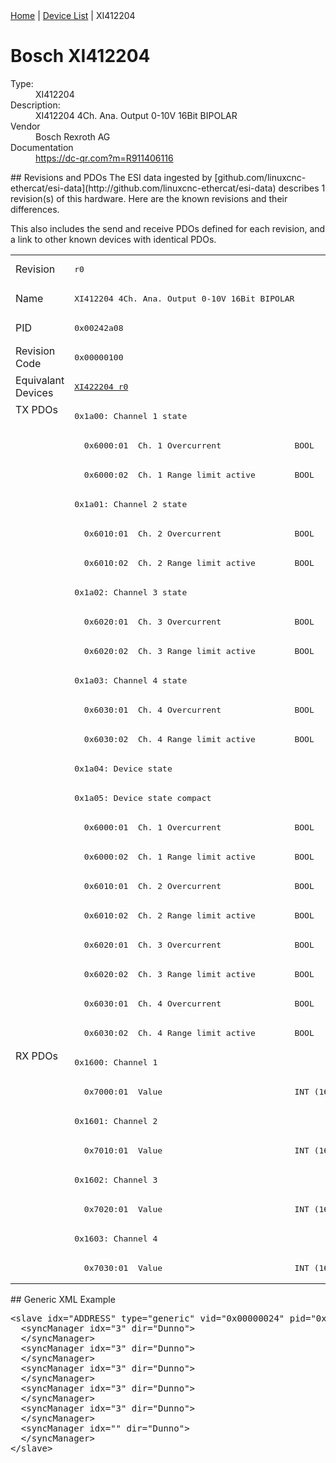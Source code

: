 <div class="nav"><a href="/esi-data">Home</a> | <a href="/esi-data/devices">Device List</a> | XI412204</div>

#  Bosch XI412204

<dl>
  <dt>Type:</dt><dd>XI412204</dd>
  <dt>Description:</dt><dd>XI412204 4Ch. Ana. Output 0-10V 16Bit BIPOLAR</dd>
  <dt>Vendor</dt><dd>Bosch Rexroth AG</dd>
  <dt>Documentation</dt><dd><a href="https://dc-qr.com?m=R911406116">https://dc-qr.com?m=R911406116</a></dd>
</dl>
## Revisions and PDOs
The ESI data ingested by [github.com/linuxcnc-ethercat/esi-data](http://github.com/linuxcnc-ethercat/esi-data) describes 1 revision(s) of this hardware.  Here are the known revisions and their differences.

This also includes the send and receive PDOs defined for each revision, and a link to other known devices with identical PDOs.

<table>
<tr >
<td class="first">Revision</td>
<td ><pre>r0</pre></td>
</tr>
<tr >
<td class="first">Name</td>
<td ><pre>XI412204 4Ch. Ana. Output 0-10V 16Bit BIPOLAR</pre></td>
</tr>
<tr >
<td class="first">PID</td>
<td ><pre>0x00242a08</pre></td>
</tr>
<tr >
<td class="first">Revision Code</td>
<td ><pre>0x00000100</pre></td>
</tr>
<tr >
<td class="first">Equivalant Devices</td>
<td ><pre><a href="XI422204">XI422204 r0</a></pre></td>
</tr>
<tr class="txpdo pdosection">
<td class="first" rowspan=22 valign=top>TX PDOs</td>
<td><pre>0x1a00: Channel 1 state</pre></td>
<td></td>
</tr>
<tr class="txpdo">
<td ><pre>  0x6000:01  Ch. 1 Overcurrent               BOOL</pre></td>
</tr>
<tr class="txpdo">
<td ><pre>  0x6000:02  Ch. 1 Range limit active        BOOL</pre></td>
</tr>
<tr class="txpdo pdosection">
<td ><pre>0x1a01: Channel 2 state</pre></td>
</tr>
<tr class="txpdo">
<td ><pre>  0x6010:01  Ch. 2 Overcurrent               BOOL</pre></td>
</tr>
<tr class="txpdo">
<td ><pre>  0x6010:02  Ch. 2 Range limit active        BOOL</pre></td>
</tr>
<tr class="txpdo pdosection">
<td ><pre>0x1a02: Channel 3 state</pre></td>
</tr>
<tr class="txpdo">
<td ><pre>  0x6020:01  Ch. 3 Overcurrent               BOOL</pre></td>
</tr>
<tr class="txpdo">
<td ><pre>  0x6020:02  Ch. 3 Range limit active        BOOL</pre></td>
</tr>
<tr class="txpdo pdosection">
<td ><pre>0x1a03: Channel 4 state</pre></td>
</tr>
<tr class="txpdo">
<td ><pre>  0x6030:01  Ch. 4 Overcurrent               BOOL</pre></td>
</tr>
<tr class="txpdo">
<td ><pre>  0x6030:02  Ch. 4 Range limit active        BOOL</pre></td>
</tr>
<tr class="txpdo pdosection">
<td ><pre>0x1a04: Device state</pre></td>
</tr>
<tr class="txpdo pdosection">
<td ><pre>0x1a05: Device state compact</pre></td>
</tr>
<tr class="txpdo">
<td ><pre>  0x6000:01  Ch. 1 Overcurrent               BOOL</pre></td>
</tr>
<tr class="txpdo">
<td ><pre>  0x6000:02  Ch. 1 Range limit active        BOOL</pre></td>
</tr>
<tr class="txpdo">
<td ><pre>  0x6010:01  Ch. 2 Overcurrent               BOOL</pre></td>
</tr>
<tr class="txpdo">
<td ><pre>  0x6010:02  Ch. 2 Range limit active        BOOL</pre></td>
</tr>
<tr class="txpdo">
<td ><pre>  0x6020:01  Ch. 3 Overcurrent               BOOL</pre></td>
</tr>
<tr class="txpdo">
<td ><pre>  0x6020:02  Ch. 3 Range limit active        BOOL</pre></td>
</tr>
<tr class="txpdo">
<td ><pre>  0x6030:01  Ch. 4 Overcurrent               BOOL</pre></td>
</tr>
<tr class="txpdo">
<td ><pre>  0x6030:02  Ch. 4 Range limit active        BOOL</pre></td>
</tr>
<tr class="rxpdo pdosection">
<td class="first" rowspan=8 valign=top>RX PDOs</td>
<td><pre>0x1600: Channel 1</pre></td>
<td></td>
</tr>
<tr class="rxpdo">
<td ><pre>  0x7000:01  Value                           INT (16 bits)</pre></td>
</tr>
<tr class="rxpdo pdosection">
<td ><pre>0x1601: Channel 2</pre></td>
</tr>
<tr class="rxpdo">
<td ><pre>  0x7010:01  Value                           INT (16 bits)</pre></td>
</tr>
<tr class="rxpdo pdosection">
<td ><pre>0x1602: Channel 3</pre></td>
</tr>
<tr class="rxpdo">
<td ><pre>  0x7020:01  Value                           INT (16 bits)</pre></td>
</tr>
<tr class="rxpdo pdosection">
<td ><pre>0x1603: Channel 4</pre></td>
</tr>
<tr class="rxpdo">
<td ><pre>  0x7030:01  Value                           INT (16 bits)</pre></td>
</tr>
</table>
## Generic XML Example
<pre class="xml">
&lt;slave idx="ADDRESS" type="generic" vid="0x00000024" pid="0x00242a08" configPdos="true"&gt;
  &lt;syncManager idx="3" dir="Dunno"&gt;
  &lt;/syncManager&gt;
  &lt;syncManager idx="3" dir="Dunno"&gt;
  &lt;/syncManager&gt;
  &lt;syncManager idx="3" dir="Dunno"&gt;
  &lt;/syncManager&gt;
  &lt;syncManager idx="3" dir="Dunno"&gt;
  &lt;/syncManager&gt;
  &lt;syncManager idx="3" dir="Dunno"&gt;
  &lt;/syncManager&gt;
  &lt;syncManager idx="" dir="Dunno"&gt;
  &lt;/syncManager&gt;
&lt;/slave&gt;
</pre>
